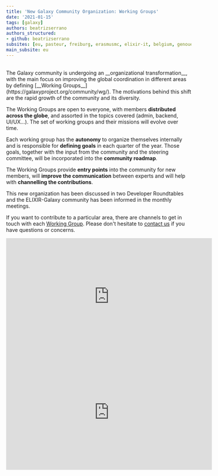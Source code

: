```yaml
---
title: 'New Galaxy Community Organization: Working Groups'
date: '2021-01-15'
tags: [galaxy]
authors: beatrizserrano
authors_structured:
- github: beatrizserrano
subsites: [eu, pasteur, freiburg, erasmusmc, elixir-it, belgium, genouest]
main_subsite: eu
---
```


<br>
The Galaxy community is undergoing an __organizational transformation__, with the main focus on improving the global coordination in different areas by defining [__Working Groups__](https://galaxyproject.org/community/wg/). The motivations behind this shift are the rapid growth of the community and its diversity.

The Working Groups are open to everyone, with members __distributed across the globe__, and assorted in the topics covered  (admin, backend, UI/UX...). The set of working groups and their missions will evolve over time.

Each working group has the __autonomy__ to organize themselves internally and is responsible for __defining goals__ in each quarter of the year. Those goals, together with the input from the community and the steering committee, will be incorporated into the __community roadmap__.

The Working Groups provide __entry points__ into the community for new members, will __improve the communication__ between experts and will help with __channelling the contributions__. 

This new organization has been discussed in two Developer Roundtables and the ELIXIR-Galaxy community has been informed in the monthly meetings.

If you want to contribute to a particular area, there are channels to get in touch with each [Working Group](https://galaxyproject.org/community/wg/). Please don't hesitate to [contact us](mailto:galaxy@informatik.uni-freiburg.de) if you have questions or concerns.

<iframe width="560" height="315" src="https://www.youtube.com/embed/V87OdtdRLJM" frameborder="0" allow="accelerometer; autoplay; clipboard-write; encrypted-media; gyroscope; picture-in-picture" allowfullscreen></iframe>

<iframe width="560" height="315" src="https://www.youtube.com/embed/OuxyMWuUBpQ" frameborder="0" allow="accelerometer; autoplay; clipboard-write; encrypted-media; gyroscope; picture-in-picture" allowfullscreen></iframe>


<br>




